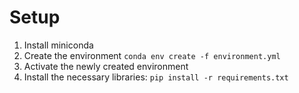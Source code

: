 # Setup

1. Install miniconda
2. Create the environment `conda env create -f environment.yml`
3. Activate the newly created environment
4. Install the necessary libraries: `pip install -r requirements.txt`